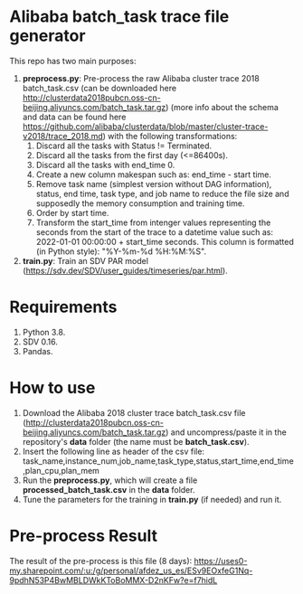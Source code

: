 # Alibaba batch_task trace file generator

This repo has two main purposes:
1. **preprocess.py**: Pre-process the raw Alibaba cluster trace 2018 batch_task.csv (can be downloaded here http://clusterdata2018pubcn.oss-cn-beijing.aliyuncs.com/batch_task.tar.gz) (more info about the schema and data can be found here https://github.com/alibaba/clusterdata/blob/master/cluster-trace-v2018/trace_2018.md) with the following transformations:
    1. Discard all the tasks with Status != Terminated.
    2. Discard all the tasks from the first day (<=86400s).
    3. Discard all the tasks with end_time 0.
    4. Create a new column makespan such as: end_time - start time.
    5. Remove task name (simplest version without DAG information), status, end time, task type, and job name to reduce the file size and supposedly the memory consumption and training time.
    6. Order by start time.
    7. Transform the start_time from intenger values representing the seconds from the start of the trace to a datetime value such as: 2022-01-01 00:00:00 + start_time seconds. This column is formatted (in Python style): "%Y-%m-%d %H:%M:%S".
2. **train.py**: Train an SDV PAR model (https://sdv.dev/SDV/user_guides/timeseries/par.html).

# Requirements

1. Python 3.8.
2. SDV 0.16.
3. Pandas.

# How to use

1. Download the Alibaba 2018 cluster trace batch_task.csv file (http://clusterdata2018pubcn.oss-cn-beijing.aliyuncs.com/batch_task.tar.gz) and uncompress/paste it in the repository's **data** folder (the name must be **batch_task.csv**).
2. Insert the following line as header of the csv file: task_name,instance_num,job_name,task_type,status,start_time,end_time,plan_cpu,plan_mem
3. Run the **preprocess.py**, which will create a file **processed_batch_task.csv** in the **data** folder.
4. Tune the parameters for the training in **train.py** (if needed) and run it.

# Pre-process Result

The result of the pre-process is this file (8 days): https://uses0-my.sharepoint.com/:u:/g/personal/afdez_us_es/ESv9EOxfeG1Nq-9pdhN53P4BwMBLDWkKToBoMMX-D2nKFw?e=f7hidL
